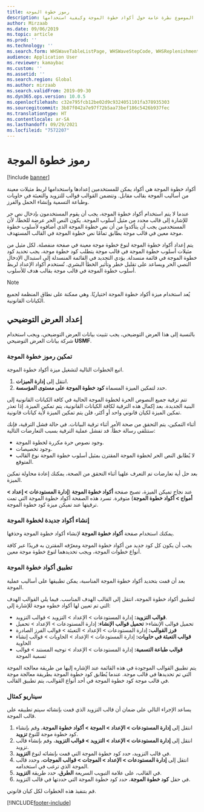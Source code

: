 ```yaml
---
title: رموز خطوة الموجة
description: يقدم هذا الموضوع نظرة عامة حول أكواد خطوة الموجة وكيفية استخدامها.
author: Mirzaab
ms.date: 09/06/2019
ms.topic: article
ms.prod: ''
ms.technology: ''
ms.search.form: WHSWaveTableListPage, WHSWaveStepCode, WHSReplenishmentTemplates, WHSWaveTemplateTable
audience: Application User
ms.reviewer: kamaybac
ms.custom: ''
ms.assetid: ''
ms.search.region: Global
ms.author: mirzaab
ms.search.validFrom: 2019-09-30
ms.dyn365.ops.version: 10.0.5
ms.openlocfilehash: c32e795fcb12be02d9c9324051101fa378935303
ms.sourcegitcommit: 3b87f042a7e97f72b5aa73bef186c5426b937fec
ms.translationtype: HT
ms.contentlocale: ar-SA
ms.lasthandoff: 09/29/2021
ms.locfileid: "7572207"
---
```

# <a name="wave-step-codes"></a>رموز خطوة الموجة

[!include [banner](../includes/banner.md)]

أكواد خطوة الموجة هي أكواد يمكن للمستخدمين إعدادها واستخدامها لربط مثيلات معينة من أساليب الموجة بقالب مقابل. وتتضمن القوالب قوالب للتزويد والتعبئة في حاويات وطباعة التسمية وإنشاء الحمل والفرز.

عندما لا يتم استخدام أكواد خطوة الموجة، يجب أن يقوم المستخدمون بإدخال نص حر للإشارة إلى قالب محدد من مثيل أسلوب الموجة. يكون النص الحر عرضة للخطأ، لأن المستخدمين يجب أن يتأكدوا من أن نص خطوة الموجة الذي أضافوه لأسلوب خطوة موجة معين في قالب موجة يطابق تمامًا نص خطوة الموجة في القالب المستهدف.

يتم إعداد أكواد خطوة الموجة لنوع خطوة موجة معينة في صفحة منفصلة. لكل مثيل من مثيلات أسلوب خطوة الموجة في قالب موجة يتطلب كود خطوة موجة، يجب تحديد كود خطوة الموجة في قائمة منسدلة. يؤدي التحديد في القائمة المنسدلة إلى استبدال الإدخال النصي الحر ويساعد على تقليل خطر وتأثير الخطأ البشري. تُستخدم أكواد الإعداد لربط أسلوب خطوة الموجة في قالب موجة بقالب هدف للأسلوب.

> [!NOTE]
> يُعد استخدام ميزة أكواد خطوة الموجة اختياريًا. وهي ممكنة على نطاق المنظمة لجميع الكيانات القانونية.

## <a name="setup-demo"></a>إعداد العرض التوضيحي 

بالنسبة إلى هذا العرض التوضيحي، يجب تثبيت بيانات العرض التوضيحي، ويجب استخدام شركة بيانات العرض التوضيحي **USMF‎**.

### <a name="enable-wave-step-codes"></a>تمكين رموز خطوة الموجة

اتبع الخطوات التالية لتشغيل ميزة أكواد خطوة الموجة.

1. انتقل إلى **إدارة الميزات**.
2. حدد لتمكين الميزة المسماة **كود خطوة الموجة على مستوى المؤسسة**.

تتم ترقية جميع النصوص الحرة لخطوة الموجة الحالية في كافة الكيانات القانونية إلى البنية الجديدة. بعد إكمال هذه الترقية لكافة الكيانات القانونية، يتم تمكين الميزة. إذا تعذر تمكين الميزة لكيان قانوني واحد أو أكثر، فلن يتم تمكين الميزة لأية كيانات قانونية.

أثناء التمكين، يتم التحقق من صحة الأمر أثناء ترقية البيانات. في حالة فشل الترقية، فإنك ستتلقي رسالة خطأ. قد تفشل عملية الترقية بسبب التعارضات التالية:

- وجود نصوص حرة مكررة لخطوة الموجة.
- وجود تخصيصات.
- لا يُطابق النص الحر لخطوة الموجة المقترن بمثيل أسلوب خطوة الموجة نوع القالب المتوقع.

بعد حل أية تعارضات تم التعرف علهيا أثناء التحقق من الصحة، يمكنك إعادة محاولة تمكين الميزة.

عند نجاح تميكن الميزة، تصبح صفحة **أكواد خطوة الموجة** (**إدارة المستودعات \> إعداد \> أمواج \> أكواد خطوة الموجة**) متوفرة. تسرد هذه الصفحة أكواد خطوة الموجة التي تمت ترقيتها عند تميكن ميزة كود خطوة الموجة.

### <a name="create-new-wave-step-codes"></a>إنشاء أكواد جديدة لخطوة الموجة

يمكنك استخدام صفحة **أكواد خطوة الموجة** لإنشاء أكواد خطوة الموجة وحذفها.

يجب أن يكون كل كود جديد من أكواد خطوة الموجة ومعرّفه المقترن به فريدًا عبر كافة أنواع خطوات الموجة، ويجب تحديدهما لنوع خطوة موجة معين.

### <a name="apply-wave-step-codes"></a>تطبيق أكواد خطوة الموجة

بعد أن قمت بتحديد أكواد خطوة الموجة المناسبة، يمكن تطبيقها على أساليب عملية الموجة.

لتطبيق أكواد خطوة الموجة، انتقل إلى القالب الهدف المناسب. فيما يلي القوالب الهدف التي تم تعيين لها أكواد خطوه موجة للإشارة إلى:

- **قوالب التزويد:** إدارة المستودعات \> الإعداد \> التزويد \> قوالب التزويد.
- **تحميل قوالب الإنشاء**: إدارة المستودعات \> الإعداد \> تحميل \>‎تحميل قوالب الإنشاء
- **فرز القوالب:** إدارة المستودعات \> الإعداد \> ‏‫التعبئة‬ \> قوالب الفرز الصادرة
- **قوالب ‏‫التعبئة في حاويات:** إدارة المستودعات \> الإعداد \> الحاويات \> ‏‫قوالب إنشاء الحاوية‬
- **قوالب طباعة التسمية:** إدارة المستودعات \> الإعداد \> ‏‫توجيه المستند‬ \> قوالب تسمية الموجة

يتم تطبيق القوالب الموجودة في هذه القائمة عند الإشاره إليها من طريقة معالجة الموجة التي تم تحديدها في قالب موجة. عندما يُطابق كود خطوة الموجة بطريقة معالجة موجة في قالب موجة كود خطوة الموجة في أحد أنواع القوالب، يتم تطبيق القالب.

### <a name="sample-scenario"></a>سيناريو كمثال

يساعد الإجراء التالي على ضمان أن قالب التزويد الذي قمت بإنشائه سيتم تطبيقه على قالب الموجة.

1. انتقل إلى **إدارة المستودعات \> الإعداد \> الموجة \> أكواد خطوة الموجة**، وقم بإنشاء كود خطوة موجة للنوع **تزويد**.
2. انتقل إلى **إدارة المستودعات \> الإعداد \> التزويد \> قوالب التزويد**، وقم بإنشاء قالب تزويد.
3. في قالب التزويد، حدد كود خطوة الموجة التي قمت بإنشائه لنوع **التزويد**.
4. انتقل إلى **إدارة المستودعات \> الإعداد \> الموجات \> قوالب الموجات**، وحدد قالب الموجة الذي ترغب في استخدامه.
5. في القالب، على علامة التبويب السريعة **الطرق**، حدد طريقة **التزويد**.
6. في حقل **كود خطوة الموجة**، حدد كود خطوة الموجة التي حددتها في قالب التزويد.

قم بتنفيذ هذه الخطوات لكل كيان قانوني.


[!INCLUDE[footer-include](../../includes/footer-banner.md)]